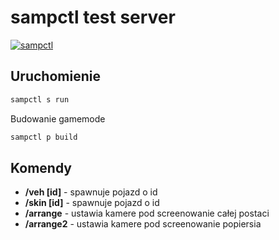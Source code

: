 # sampctl test server

[![sampctl](https://shields.southcla.ws/badge/sampctl-sampctl-2f2f2f.svg?style=for-the-badge)](https://github.com/Southclaws/sampctl)

## Uruchomienie
```bash
sampctl s run
```

Budowanie gamemode

```bash
sampctl p build
```

## Komendy
* **/veh [id]** - spawnuje pojazd o id
* **/skin [id]** - spawnuje pojazd o id
* **/arrange** - ustawia kamere pod screenowanie całej postaci
* **/arrange2** - ustawia kamere pod screenowanie popiersia
